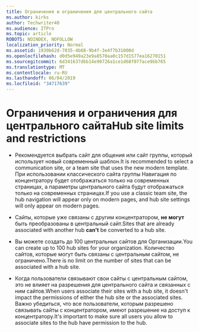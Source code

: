 ```yaml
---
title: Ограничения и ограничения для центрального сайта
ms.author: kirks
author: Techwriter40
ms.audience: ITPro
ms.topic: article
ROBOTS: NOINDEX, NOFOLLOW
localization_priority: Normal
ms.assetid: 1930b62d-7035-4b68-9b4f-3e4f7b31000d
ms.openlocfilehash: d0d5e949a23e9a8570aa0c157d1577ea16270151
ms.sourcegitcommit: 6d341637dbb14e90726a1ce1d68f077ace9bb765
ms.translationtype: MT
ms.contentlocale: ru-RU
ms.lasthandoff: 06/04/2019
ms.locfileid: "34717639"
---
```

# <a name="hub-site-limits-and-restrictions"></a><span data-ttu-id="6f77c-102">Ограничения и ограничения для центрального сайта</span><span class="sxs-lookup"><span data-stu-id="6f77c-102">Hub site limits and restrictions</span></span>

- <span data-ttu-id="6f77c-103">Рекомендуется выбрать сайт для общения или сайт группы, который использует новый современный шаблон.</span><span class="sxs-lookup"><span data-stu-id="6f77c-103">It is recommended to select a communication site, or a team site that uses the new modern template.</span></span> <span data-ttu-id="6f77c-104">При использовании классического сайта группы Навигация по концентратору будет отображаться только на современных страницах, а параметры центрального сайта будут отображаться только на современных страницах.</span><span class="sxs-lookup"><span data-stu-id="6f77c-104">If you use a classic team site, the hub navigation will appear only on modern pages, and hub site settings will only appear on modern pages.</span></span>

- <span data-ttu-id="6f77c-105">Сайты, которые уже связаны с другим концентратором, **не могут** быть преобразованы в центральный сайт.</span><span class="sxs-lookup"><span data-stu-id="6f77c-105">Sites that are already associated with another hub **can't** be converted to a hub site.</span></span> 

- <span data-ttu-id="6f77c-106">Вы можете создать до 100 центральных сайтов для Организации.</span><span class="sxs-lookup"><span data-stu-id="6f77c-106">You can create up to 100 hub sites for your organization.</span></span> <span data-ttu-id="6f77c-107">Количество сайтов, которые могут быть связаны с центральным сайтом, не ограничено.</span><span class="sxs-lookup"><span data-stu-id="6f77c-107">There is no limit on the number of sites that can be associated with a hub site.</span></span>

- <span data-ttu-id="6f77c-108">Когда пользователи связывают свои сайты с центральным сайтом, это не влияет на разрешения для центрального сайта и связанных с ним сайтов.</span><span class="sxs-lookup"><span data-stu-id="6f77c-108">When users associate their sites with a hub site, it doesn't impact the permissions of either the hub site or the associated sites.</span></span> <span data-ttu-id="6f77c-109">Важно убедиться, что все пользователи, которым разрешено связывать сайты с концентратором, имеют разрешение на доступ к концентратору.</span><span class="sxs-lookup"><span data-stu-id="6f77c-109">It's important to make sure all users you allow to associate sites to the hub have permission to the hub.</span></span>




